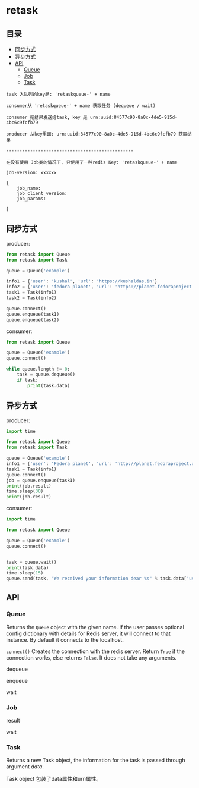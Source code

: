 # retask

## 目录

-   [同步方式](#同步方式)
-   [异步方式](#异步方式)
-   [API](#API)
    -   [Queue](#Queue)
    -   [Job](#Job)
    -   [Task](#Task)

```纯文本
task 入队列的key是: 'retaskqueue-' + name

consumer从 'retaskqueue-' + name 获取任务 (dequeue / wait)

consumer 把结果发送给task, key 是 urn:uuid:84577c90-8a0c-4de5-915d-4bc6c9fcfb79

producer 从key里面: urn:uuid:84577c90-8a0c-4de5-915d-4bc6c9fcfb79 获取结果

------------------------------------------------

在没有使用 Job类的情况下, 只使用了一种redis Key: 'retaskqueue-' + name

job-version: xxxxxx

{
    job_name:
    job_client_version:
    job_params:

}

```

## 同步方式

producer:&#x20;

```python
from retask import Queue
from retask import Task

queue = Queue('example')

info1 = {'user': 'kushal', 'url': 'https://kushaldas.in'}
info2 = {'user': 'fedora planet', 'url': 'https://planet.fedoraproject.org'}
task1 = Task(info1)
task2 = Task(info2)

queue.connect()
queue.enqueue(task1)
queue.enqueue(task2)
```

consumer:

```python
from retask import Queue

queue = Queue('example')
queue.connect()

while queue.length != 0:
    task = queue.dequeue()
    if task:
        print(task.data)

```

## 异步方式

producer:

```python
import time

from retask import Queue
from retask import Task

queue = Queue('example')
info1 = {'user': 'Fedora planet', 'url': 'http://planet.fedoraproject.org'}
task1 = Task(info1)
queue.connect()
job = queue.enqueue(task1)
print(job.result)
time.sleep(30)
print(job.result)

```

consumer:

```python
import time

from retask import Queue

queue = Queue('example')
queue.connect()


task = queue.wait()
print(task.data)
time.sleep(15)
queue.send(task, "We received your information dear %s" % task.data['user'])

```

## API

### Queue

Returns the `Queue` object with the given name. If the user passes optional config dictionary with details for Redis server, it will connect to that instance. By default it connects to the localhost.

`connect()`
Creates the connection with the redis server. Return `True` if the connection works, else returns `False`. It does not take any arguments.

dequeue

enqueue

wait

### Job

result

wait

### Task

Returns a new Task object, the information for the task is passed through argument *data*.

Task object 包装了data属性和urn属性。
